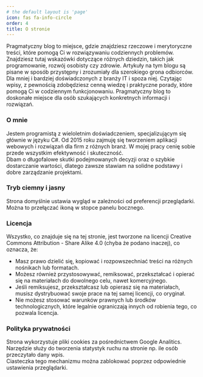 ```yaml
---
# the default layout is 'page'
icon: fas fa-info-circle
order: 4
title: O stronie
---
```


Pragmatyczny blog to miejsce, gdzie znajdziesz rzeczowe i merytoryczne treści, które pomogą Ci w rozwiązywaniu codziennych problemów. Znajdziesz tutaj wskazówki dotyczące różnych dziedzin, takich jak programowanie, rozwój osobisty czy zdrowie. Artykuły na tym blogu są pisane w sposób przystępny i zrozumiały dla szerokiego grona odbiorców. Dla mniej i bardziej doświadczonych z branży IT i spoza niej. Czytając wpisy, z pewnością zdobędziesz cenną wiedzę i praktyczne porady, które pomogą Ci w codziennym funkcjonowaniu. Pragmatyczny blog to doskonałe miejsce dla osób szukających konkretnych informacji i rozwiązań.

### O mnie

Jestem programistą z wieloletnim doświadczeniem, specjalizującym się głównie w języku C#. Od 2015 roku zajmuję się tworzeniem aplikacji webowych i rozwiązań dla firm z różnych branż. W mojej pracy cenię sobie przede wszystkim efektywność i skuteczność.\
Dbam o długofalowe skutki podejmowanych decyzji oraz o szybkie dostarczanie wartości, dlatego zawsze stawiam na solidne podstawy i dobre zarządzanie projektami.

### Tryb ciemny i jasny

Strona domyślnie ustawia wygląd w zależności od preferencji przeglądarki. Można to przełączać ikoną <i class="fas fa-adjust"></i> w stopce panelu bocznego.

### Licencja

Wszystko, co znajduje się na tej stronie, jest tworzone na licencji Creative Commons Attribution - Share Alike 4.0 (chyba że podano inaczej), co oznacza, że:

* Masz prawo dzielić się, kopiować i rozpowszechniać treści na różnych nośnikach lub formatach.
* Możesz również przystosowywać, remiksować, przekształcać i opierać się na materiałach do dowolnego celu, nawet komercyjnego.
* Jeśli remiksujesz, przekształcasz lub opierasz się na materiałach, musisz dystrybuować swoje prace na tej samej licencji, co oryginał.
* Nie możesz stosować warunków prawnych lub środków technologicznych, które legalnie ograniczają innych od robienia tego, co pozwala licencja.

### Polityka prywatności

Strona wykorzystuje pliki cookies za pośrednictwem Google Analitics. 
Narzędzie służy do tworzenia statystyk ruchu na stronie np. ile osób przeczytało dany wpis.\
Ciasteczka tego mechanizmu można zablokować poprzez odpowiednie ustawienia przeglądarki.
